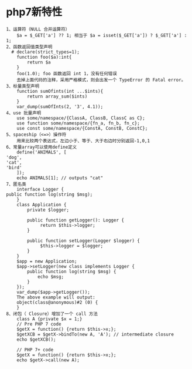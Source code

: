 # php7新特性
	1、运算符（NULL 合并运算符）
		$a = $_GET['a'] ?? 1; 相当于 $a = isset($_GET['a']) ? $_GET['a'] : 1;
	2、函数返回值类型声明
	  # declare(strict_types=1); 
		function foo($a):int{
			return $a
		}
		foo(1.0); foo 函数返回 int 1，没有任何错误
		去掉上面代码的注释，采用严格模式，则会出发一个 TypeError 的 Fatal error。
	3、标量类型声明
		function sumOfints(int ...$ints){
			return array_sum($ints)
		}
		var_dump(sumOfInts(2, '3', 4.1)); 
	4、use 批量声明
		use some/namespace/{ClassA, ClassB, ClassC as C}; 
		use function some/namespace/{fn_a, fn_b, fn_c}; 
		use const some/namespace/{ConstA, ConstB, ConstC}; 
	5、spaceship（<=>）操作符
		用来比较两个表达式，左边小于、等于、大于右边时分别返回-1,0,1
	6、常量array可以使用define定义
		define('ANIMALS', [
    'dog',
    'cat',
    'bird'
		]);
		echo ANIMALS[1]; // outputs "cat"
	7、匿名类
		interface Logger {
    public function log(string $msg);
		}
		class Application {
		    private $logger;
		
		    public function getLogger(): Logger {
		         return $this->logger;
		    }
		
		    public function setLogger(Logger $logger) {
		         $this->logger = $logger;
		    }
		}		
		$app = new Application;
		$app->setLogger(new class implements Logger {
		    public function log(string $msg) {
		        echo $msg;
		    }
		});		
		var_dump($app->getLogger());
		The above example will output:
		object(class@anonymous)#2 (0) {
		}
	8、闭包（ Closure）增加了一个 call 方法
		class A {private $x = 1;}
		// Pre PHP 7 code
		$getX = function() {return $this->x;};
		$getXCB = $getX->bindTo(new A, 'A'); // intermediate closure
		echo $getXCB();
		
		// PHP 7+ code
		$getX = function() {return $this->x;};
		echo $getX->call(new A);
		